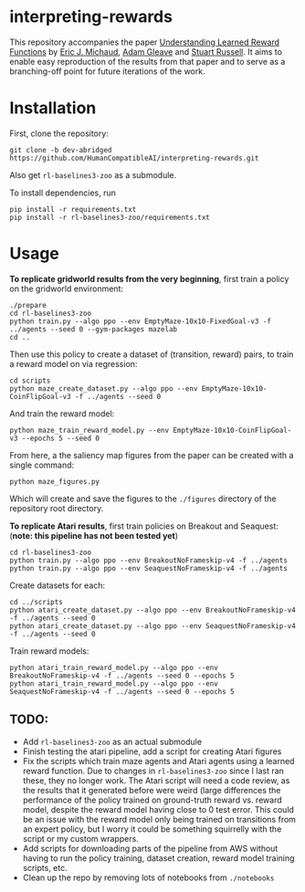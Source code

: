 # interpreting-rewards
This repository accompanies the paper [Understanding Learned Reward Functions](https://ericjmichaud.com/rewards.pdf) by [Eric J. Michaud](https://ericjmichaud.com), [Adam Gleave](https://gleave.me) and [Stuart Russell](https://people.eecs.berkeley.edu/~russell/). It aims to enable easy reproduction of the results from that paper and to serve as a branching-off point for future iterations of the work.


# Installation

First, clone the repository:
```
git clone -b dev-abridged https://github.com/HumanCompatibleAI/interpreting-rewards.git
```
Also get `rl-baselines3-zoo` as a submodule.

To install dependencies, run
```
pip install -r requirements.txt
pip install -r rl-baselines3-zoo/requirements.txt
```


# Usage

**To replicate gridworld results from the very beginning**, first train a policy on the gridworld environment:
```
./prepare
cd rl-baselines3-zoo
python train.py --algo ppo --env EmptyMaze-10x10-FixedGoal-v3 -f ../agents --seed 0 --gym-packages mazelab
cd ..
```
Then use this policy to create a dataset of (transition, reward) pairs, to train a reward model on via regression:
```
cd scripts
python maze_create_dataset.py --algo ppo --env EmptyMaze-10x10-CoinFlipGoal-v3 -f ../agents --seed 0
```
And train the reward model:
```
python maze_train_reward_model.py --env EmptyMaze-10x10-CoinFlipGoal-v3 --epochs 5 --seed 0
```
From here, a the saliency map figures from the paper can be created with a single command:
```
python maze_figures.py 
```
Which will create and save the figures to the `./figures` directory of the repository root directory. 

**To replicate Atari results**, first train policies on Breakout and Seaquest: (**note: this pipeline has not been tested yet**)
```
cd rl-baselines3-zoo
python train.py --algo ppo --env BreakoutNoFrameskip-v4 -f ../agents
python train.py --algo ppo --env SeaquestNoFrameskip-v4 -f ../agents
```
Create datasets for each:
```
cd ../scripts
python atari_create_dataset.py --algo ppo --env BreakoutNoFrameskip-v4 -f ../agents --seed 0
python atari_create_dataset.py --algo ppo --env SeaquestNoFrameskip-v4 -f ../agents --seed 0
```
Train reward models:
```
python atari_train_reward_model.py --algo ppo --env BreakoutNoFrameskip-v4 -f ../agents --seed 0 --epochs 5
python atari_train_reward_model.py --algo ppo --env SeaquestNoFrameskip-v4 -f ../agents --seed 0 --epochs 5
```

## TODO:
* Add `rl-baselines3-zoo` as an actual submodule
* Finish testing the atari pipeline, add a script for creating Atari figures
* Fix the scripts which train maze agents and Atari agents using a learned reward function. Due to changes in `rl-baselines3-zoo` since I last ran these, they no longer work. The Atari script will need a code review, as the results that it generated before were weird (large differences the performance of the policy trained on ground-truth reward vs. reward model, despite the reward model having close to 0 test error. This could be an issue with the reward model only being trained on transitions from an expert policy, but I worry it could be something squirrelly with the script or my custom wrappers.
* Add scripts for downloading parts of the pipeline from AWS without having to run the policy training, dataset creation, reward model training scripts, etc.
* Clean up the repo by removing lots of notebooks from `./notebooks` 


